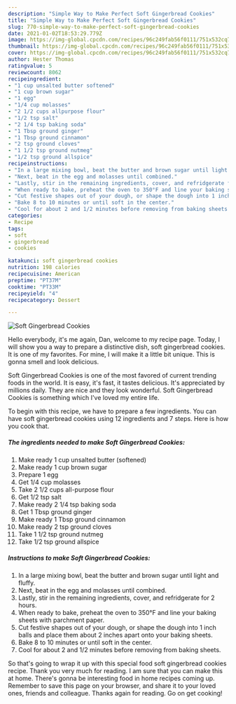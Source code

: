 ```yaml
---
description: "Simple Way to Make Perfect Soft Gingerbread Cookies"
title: "Simple Way to Make Perfect Soft Gingerbread Cookies"
slug: 770-simple-way-to-make-perfect-soft-gingerbread-cookies
date: 2021-01-02T18:53:29.779Z
image: https://img-global.cpcdn.com/recipes/96c249fab56f0111/751x532cq70/soft-gingerbread-cookies-recipe-main-photo.jpg
thumbnail: https://img-global.cpcdn.com/recipes/96c249fab56f0111/751x532cq70/soft-gingerbread-cookies-recipe-main-photo.jpg
cover: https://img-global.cpcdn.com/recipes/96c249fab56f0111/751x532cq70/soft-gingerbread-cookies-recipe-main-photo.jpg
author: Hester Thomas
ratingvalue: 5
reviewcount: 8062
recipeingredient:
- "1 cup unsalted butter softened"
- "1 cup brown sugar"
- "1 egg"
- "1/4 cup molasses"
- "2 1/2 cups allpurpose flour"
- "1/2 tsp salt"
- "2 1/4 tsp baking soda"
- "1 Tbsp ground ginger"
- "1 Tbsp ground cinnamon"
- "2 tsp ground cloves"
- "1 1/2 tsp ground nutmeg"
- "1/2 tsp ground allspice"
recipeinstructions:
- "In a large mixing bowl, beat the butter and brown sugar until light and fluffy."
- "Next, beat in the egg and molasses until combined."
- "Lastly, stir in the remaining ingredients, cover, and refridgerate for 2 hours."
- "When ready to bake, preheat the oven to 350°F and line your baking sheets with parchment paper."
- "Cut festive shapes out of your dough, or shape the dough into 1 inch balls and place them about 2 inches apart onto your baking sheets."
- "Bake 8 to 10 minutes or until soft in the center."
- "Cool for about 2 and 1/2 minutes before removing from baking sheets."
categories:
- Recipe
tags:
- soft
- gingerbread
- cookies

katakunci: soft gingerbread cookies 
nutrition: 198 calories
recipecuisine: American
preptime: "PT37M"
cooktime: "PT33M"
recipeyield: "4"
recipecategory: Dessert

---
```



![Soft Gingerbread Cookies](https://img-global.cpcdn.com/recipes/96c249fab56f0111/751x532cq70/soft-gingerbread-cookies-recipe-main-photo.jpg)

Hello everybody, it's me again, Dan, welcome to my recipe page. Today, I will show you a way to prepare a distinctive dish, soft gingerbread cookies. It is one of my favorites. For mine, I will make it a little bit unique. This is gonna smell and look delicious.



Soft Gingerbread Cookies is one of the most favored of current trending foods in the world. It is easy, it's fast, it tastes delicious. It's appreciated by millions daily. They are nice and they look wonderful. Soft Gingerbread Cookies is something which I've loved my entire life.


To begin with this recipe, we have to prepare a few ingredients. You can have soft gingerbread cookies using 12 ingredients and 7 steps. Here is how you cook that.

<!--inarticleads1-->

##### The ingredients needed to make Soft Gingerbread Cookies:

1. Make ready 1 cup unsalted butter (softened)
1. Make ready 1 cup brown sugar
1. Prepare 1 egg
1. Get 1/4 cup molasses
1. Take 2 1/2 cups all-purpose flour
1. Get 1/2 tsp salt
1. Make ready 2 1/4 tsp baking soda
1. Get 1 Tbsp ground ginger
1. Make ready 1 Tbsp ground cinnamon
1. Make ready 2 tsp ground cloves
1. Take 1 1/2 tsp ground nutmeg
1. Take 1/2 tsp ground allspice




<!--inarticleads2-->

##### Instructions to make Soft Gingerbread Cookies:

1. In a large mixing bowl, beat the butter and brown sugar until light and fluffy.
1. Next, beat in the egg and molasses until combined.
1. Lastly, stir in the remaining ingredients, cover, and refridgerate for 2 hours.
1. When ready to bake, preheat the oven to 350°F and line your baking sheets with parchment paper.
1. Cut festive shapes out of your dough, or shape the dough into 1 inch balls and place them about 2 inches apart onto your baking sheets.
1. Bake 8 to 10 minutes or until soft in the center.
1. Cool for about 2 and 1/2 minutes before removing from baking sheets.




So that's going to wrap it up with this special food soft gingerbread cookies recipe. Thank you very much for reading. I am sure that you can make this at home. There's gonna be interesting food in home recipes coming up. Remember to save this page on your browser, and share it to your loved ones, friends and colleague. Thanks again for reading. Go on get cooking!
